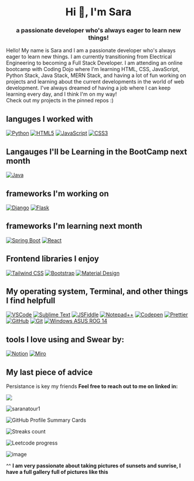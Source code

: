 <h1 align="center">Hi 👋, I'm Sara</h1>
<h3 align="center">a passionate developer who's always eager to learn new things!</h3>


Hello! My name is Sara and I am a passionate developer who's always eager to learn new things. I am currently transitioning from Electrical Engineering to becoming a Full Stack Developer. I am attending an online bootcamp with Coding Dojo where I'm learning HTML, CSS, JavaScript, Python Stack, Java Stack, MERN Stack, and having a lot of fun working on projects and learning about the current developments in the world of web development. I've always dreamed of having a job where I can keep learning every day, and I think I'm on my way! <br>
Check out my projects in the pinned repos :)
## languges I worked with
[![Python](https://img.shields.io/badge/Python-FFD43B?style=for-the-badge&logo=python&logoColor=blue)](https://www.python.org/)
[![HTML5](https://img.shields.io/badge/HTML5-E34F26?style=for-the-badge&logo=html5&logoColor=white)](https://www.w3.org/TR/html52/)
[![JavaScript](https://img.shields.io/badge/JavaScript-323330?style=for-the-badge&logo=javascript&logoColor=F7DF1E)](https://www.javascript.com/)
[![CSS3](https://img.shields.io/badge/CSS3-1572B6?style=for-the-badge&logo=css3&logoColor=white)](https://www.w3.org/Style/CSS/Overview.en.html)

## Langauges I'll be Learning in the BootCamp next month 
[![Java](https://img.shields.io/badge/Java-007396?style=for-the-badge&logo=java&logoColor=white)](https://www.java.com/)

## frameworks I'm working on 
[![Django](https://img.shields.io/badge/Django-092E20?style=for-the-badge&logo=django&logoColor=green)](https://www.djangoproject.com/)
[![Flask](https://img.shields.io/badge/Flask-000000?style=for-the-badge&logo=flask&logoColor=white)](https://flask.palletsprojects.com/en/2.1.x/)


## frameworks I'm learning next month
[![Spring Boot](https://img.shields.io/badge/Spring_Boot-F2F4F9?style=for-the-badge&logo=spring-boot)](https://spring.io/projects/spring-boot)
[![React](https://img.shields.io/badge/React-20232A?style=for-the-badge&logo=react&logoColor=61DAFB)](https://reactjs.org/)

## Frontend libraries I enjoy
[![Tailwind CSS](https://img.shields.io/badge/Tailwind_CSS-38B2AC?style=for-the-badge&logo=tailwind-css&logoColor=white)](https://tailwindcss.com/)
[![Bootstrap](https://img.shields.io/badge/Bootstrap-563D7C?style=for-the-badge&logo=bootstrap&logoColor=white)](https://getbootstrap.com/)
[![Material Design](https://img.shields.io/badge/Material_Design-757575?style=for-the-badge&logo=material%20design&logoColor=white)](https://material.io/design/)

## My operating system, Terminal, and other things I find helpfull

[![VSCode](https://img.shields.io/badge/VSCode-0078D4?style=for-the-badge&logo=visual%20studio%20code&logoColor=white)](https://code.visualstudio.com/)
[![Sublime Text](https://img.shields.io/badge/sublime_text-%23575757.svg?&style=for-the-badge&logo=sublime-text&logoColor=important)](https://www.sublimetext.com/)
[![JSFiddle](https://img.shields.io/badge/JSFiddle-0084FF?style=for-the-badge&logo=JSFiddle&logoColor=white)](https://jsfiddle.net/)
[![Notepad++](https://img.shields.io/badge/Notepad++-90E59A.svg?style=for-the-badge&logo=notepad%2B%2B&logoColor=black)](https://notepad-plus-plus.org/)
[![Codepen](https://img.shields.io/badge/Codepen-000000?style=for-the-badge&logo=codepen&logoColor=white)](https://codepen.io/)
[![Prettier](https://img.shields.io/badge/prettier-1A2C34?style=for-the-badge&logo=prettier&logoColor=F7BA3E)](https://prettier.io/)
[![GitHub](https://img.shields.io/badge/GitHub-100000?style=for-the-badge&logo=github&logoColor=white)](https://github.com/)
[![Git](https://img.shields.io/badge/GIT-E44C30?style=for-the-badge&logo=git&logoColor=white)](https://git-scm.com/)
[![Windows ASUS ROG 14](https://img.shields.io/badge/Windows%20ASUS_ROG_14-0078D6?style=for-the-badge&logo=windows&logoColor=white)](https://www.microsoft.com/en-us/windows)


## tools I love using and Swear by: 
[![Notion](https://img.shields.io/badge/Notion-000000?style=for-the-badge&logo=notion&logoColor=white)](https://www.notion.so/)
[![Miro](https://img.shields.io/badge/Miro-F7C922?style=for-the-badge&logo=Miro&logoColor=050036)](https://miro.com/)

## My last piece of advice
Persistance is key my friends
**Feel free to reach out to me on linked in:** <br>

<a href="https://www.linkedin.com/in/saranatour/" target="_blank"> <img src="https://img.shields.io/badge/LinkedIn-0077B5?style=for-the-badge&logo=linkedin&logoColor=white" /> </a>

<p align="left"> <img src="https://komarev.com/ghpvc/?username=saralocalgit&label=Profile%20views&color=0e75b6&style=flat" alt="saranatour1" /> </p>

![GitHub Profile Summary Cards](https://github-profile-summary-cards.vercel.app/api/cards/profile-details?username=saranatour1&theme=github_dark)


<!-- ![Github Profile Stats Card](https://github-readme-stats-git-masterrstaa-rickstaa.vercel.app/api?username=saranatour1&theme=dark)

![Most useed languages](https://github-readme-stats.vercel.app/api/top-langs/?username=saranatour1&theme=dark) -->


![Streaks count](https://github-readme-streak-stats.herokuapp.com/?user=saranatour1&theme=dark)

![Leetcode progress](https://leetcard.jacoblin.cool/SaraNatour?border=0&radius=20)



<!-- ![Profile counter](https://hits.seeyoufarm.com/api/count/incr/badge.svg?url=https%3A%2F%2Fgithub.com%2Fsaranatour11212%2Fhit-counter) -->
![image](https://user-images.githubusercontent.com/77834808/231468670-ba2fd0dc-2633-4c52-b0b9-518075699147.png)


^^ **I am very passionate about taking pictures of sunsets and sunrise, I have a full gallery full of pictures like this** 

